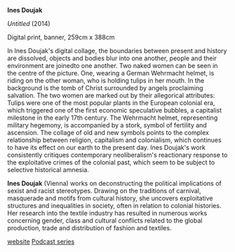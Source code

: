 **Ines Doujak**

_Untitled_ (2014)

Digital print, banner, 259cm x 388cm

In Ines Doujak&#39;s digital collage, the boundaries between present and history are dissolved, objects and bodies blur into one another, people and their environment are joinedto one another. Two naked women can be seen in the centre of the picture. One, wearing a German Wehrmacht helmet, is riding on the other woman, who is holding tulips in her mouth. In the background is the tomb of Christ surrounded by angels proclaiming salvation. The two women are marked out by their allegorical attributes: Tulips were one of the most popular plants in the European colonial era, which triggered one of the first economic speculative bubbles, a capitalist milestone in the early 17th century. The Wehrmacht helmet, representing military hegemony, is accompanied by a stork, symbol of fertility and ascension. The collage of old and new symbols points to the complex relationship between religion, capitalism and colonialism, which continues to have its effect on our earth to the present day. Ines Doujak&#39;s work consistently critiques contemporary neoliberalism&#39;s reactionary response to the exploitative crimes of the colonial past, which seem to be subject to selective historical amnesia.

**Ines Doujak** (Vienna) works on deconstructing the political implications of sexist and racist stereotypes. Drawing on the traditions of carnival, masquerade and motifs from cultural history, she uncovers exploitative structures and inequalities in society, often in relation to colonial histories. Her research into the textile industry has resulted in numerous works concerning gender, class and cultural conflicts related to the global production, trade and distribution of fashion and textiles.

[website](http://www.inesdoujak.net/)
[Podcast series](https://liverpoolbiennial2021.com/programme/ines-doujak-john-barker-transmission-a-series-of-five-podcasts-on-disease-and-pandemics-in-a-distorted-world/)
